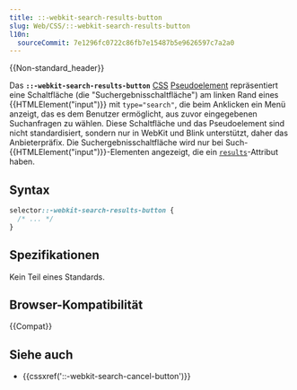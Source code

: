 ```yaml
---
title: ::-webkit-search-results-button
slug: Web/CSS/::-webkit-search-results-button
l10n:
  sourceCommit: 7e1296fc0722c86fb7e15487b5e9626597c7a2a0
---
```


{{Non-standard_header}}

Das **`::-webkit-search-results-button`** [CSS](/de/docs/Web/CSS) [Pseudoelement](/de/docs/Web/CSS/Pseudo-elements) repräsentiert eine Schaltfläche (die "Suchergebnisschaltfläche") am linken Rand eines {{HTMLElement("input")}} mit `type="search"`, die beim Anklicken ein Menü anzeigt, das es dem Benutzer ermöglicht, aus zuvor eingegebenen Suchanfragen zu wählen. Diese Schaltfläche und das Pseudoelement sind nicht standardisiert, sondern nur in WebKit und Blink unterstützt, daher das Anbieterpräfix. Die Suchergebnisschaltfläche wird nur bei Such-{{HTMLElement("input")}}-Elementen angezeigt, die ein [`results`](/de/docs/Web/HTML/Reference/Elements/input#results)-Attribut haben.

## Syntax

```css
selector::-webkit-search-results-button {
  /* ... */
}
```

## Spezifikationen

Kein Teil eines Standards.

## Browser-Kompatibilität

{{Compat}}

## Siehe auch

- {{cssxref('::-webkit-search-cancel-button')}}
